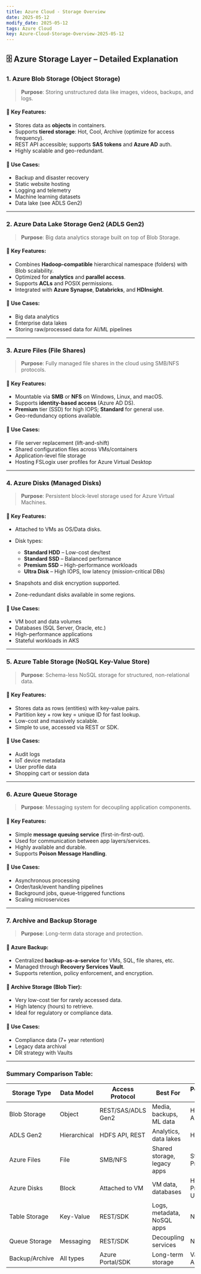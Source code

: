 ```yaml
---
title: Azure Cloud - Storage Overview
date: 2025-05-12
modify_date: 2025-05-12
tags: Azure Cloud
key: Azure-Cloud-Storage-Overview-2025-05-12
---
```


## 🗄️ **Azure Storage Layer – Detailed Explanation**

### 1. **Azure Blob Storage (Object Storage)**

> **Purpose**: Storing unstructured data like images, videos, backups, and logs.

#### 🔹 Key Features:

* Stores data as **objects** in containers.
* Supports **tiered storage**: Hot, Cool, Archive (optimize for access frequency).
* REST API accessible; supports **SAS tokens** and **Azure AD** auth.
* Highly scalable and geo-redundant.

#### 🔹 Use Cases:

* Backup and disaster recovery
* Static website hosting
* Logging and telemetry
* Machine learning datasets
* Data lake (see ADLS Gen2)

---

### 2. **Azure Data Lake Storage Gen2 (ADLS Gen2)**

> **Purpose**: Big data analytics storage built on top of Blob Storage.

#### 🔹 Key Features:

* Combines **Hadoop-compatible** hierarchical namespace (folders) with Blob scalability.
* Optimized for **analytics** and **parallel access**.
* Supports **ACLs** and POSIX permissions.
* Integrated with **Azure Synapse**, **Databricks**, and **HDInsight**.

#### 🔹 Use Cases:

* Big data analytics
* Enterprise data lakes
* Storing raw/processed data for AI/ML pipelines

---

### 3. **Azure Files (File Shares)**

> **Purpose**: Fully managed file shares in the cloud using SMB/NFS protocols.

#### 🔹 Key Features:

* Mountable via **SMB** or **NFS** on Windows, Linux, and macOS.
* Supports **identity-based access** (Azure AD DS).
* **Premium** tier (SSD) for high IOPS; **Standard** for general use.
* Geo-redundancy options available.

#### 🔹 Use Cases:

* File server replacement (lift-and-shift)
* Shared configuration files across VMs/containers
* Application-level file storage
* Hosting FSLogix user profiles for Azure Virtual Desktop

---

### 4. **Azure Disks (Managed Disks)**

> **Purpose**: Persistent block-level storage used for Azure Virtual Machines.

#### 🔹 Key Features:

* Attached to VMs as OS/Data disks.
* Disk types:

  * **Standard HDD** – Low-cost dev/test
  * **Standard SSD** – Balanced performance
  * **Premium SSD** – High-performance workloads
  * **Ultra Disk** – High IOPS, low latency (mission-critical DBs)
* Snapshots and disk encryption supported.
* Zone-redundant disks available in some regions.

#### 🔹 Use Cases:

* VM boot and data volumes
* Databases (SQL Server, Oracle, etc.)
* High-performance applications
* Stateful workloads in AKS

---

### 5. **Azure Table Storage (NoSQL Key-Value Store)**

> **Purpose**: Schema-less NoSQL storage for structured, non-relational data.

#### 🔹 Key Features:

* Stores data as rows (entities) with key-value pairs.
* Partition key + row key = unique ID for fast lookup.
* Low-cost and massively scalable.
* Simple to use, accessed via REST or SDK.

#### 🔹 Use Cases:

* Audit logs
* IoT device metadata
* User profile data
* Shopping cart or session data

---

### 6. **Azure Queue Storage**

> **Purpose**: Messaging system for decoupling application components.

#### 🔹 Key Features:

* Simple **message queuing service** (first-in-first-out).
* Used for communication between app layers/services.
* Highly available and durable.
* Supports **Poison Message Handling**.

#### 🔹 Use Cases:

* Asynchronous processing
* Order/task/event handling pipelines
* Background jobs, queue-triggered functions
* Scaling microservices

---

### 7. **Archive and Backup Storage**

> **Purpose**: Long-term data storage and protection.

#### 🔹 Azure Backup:

* Centralized **backup-as-a-service** for VMs, SQL, file shares, etc.
* Managed through **Recovery Services Vault**.
* Supports retention, policy enforcement, and encryption.

#### 🔹 Archive Storage (Blob Tier):

* Very low-cost tier for rarely accessed data.
* High latency (hours) to retrieve.
* Ideal for regulatory or compliance data.

#### 🔹 Use Cases:

* Compliance data (7+ year retention)
* Legacy data archival
* DR strategy with Vaults

---

### Summary Comparison Table:

| Storage Type   | Data Model   | Access Protocol    | Best For                    | Performance Tiers        |
| -------------- | ------------ | ------------------ | --------------------------- | ------------------------ |
| Blob Storage   | Object       | REST/SAS/ADLS Gen2 | Media, backups, ML data     | Hot, Cool, Archive       |
| ADLS Gen2      | Hierarchical | HDFS API, REST     | Analytics, data lakes       | Hot, Cool                |
| Azure Files    | File         | SMB/NFS            | Shared storage, legacy apps | Standard, Premium        |
| Azure Disks    | Block        | Attached to VM     | VM data, databases          | HDD, SSD, Premium, Ultra |
| Table Storage  | Key-Value    | REST/SDK           | Logs, metadata, NoSQL apps  | N/A                      |
| Queue Storage  | Messaging    | REST/SDK           | Decoupling services         | N/A                      |
| Backup/Archive | All types    | Azure Portal/SDK   | Long-term storage           | Vault, Archive Blob      |
